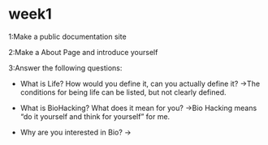 # week1
1:Make a public documentation site

2:Make a About Page and introduce yourself

3:Answer the following questions:
- What is Life? How would you define it, can you actually define it?
→The conditions for being life can be listed, but not clearly defined.

- What is BioHacking? What does it mean for you?
→Bio Hacking means “do it yourself and think for yourself” for me.

- Why are you interested in Bio?
→


